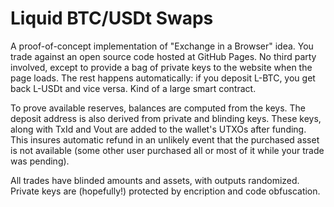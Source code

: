 # Liquid BTC/USDt Swaps

A proof-of-concept implementation of "Exchange in a Browser" idea. You trade against an open source code hosted at GitHub Pages. No third party involved, except to provide a bag of private keys to the website when the page loads. The rest happens automatically: if you deposit L-BTC, you get back L-USDt and vice versa. Kind of a large smart contract.

To prove available reserves, balances are computed from the keys. The deposit address is also derived from private and blinding keys. These keys, along with TxId and Vout are added to the wallet's UTXOs after funding. This insures automatic refund in an unlikely event that the purchased asset is not available (some other user purchased all or most of it while your trade was pending). 

All trades have blinded amounts and assets, with outputs randomized. Private keys are (hopefully!) protected by encription and code obfuscation.
